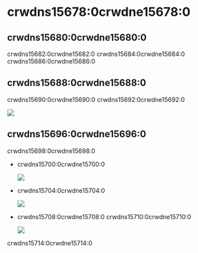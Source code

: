 # crwdns15678:0crwdne15678:0

## crwdns15680:0crwdne15680:0

crwdns15682:0crwdne15682:0 crwdns15684:0crwdne15684:0 crwdns15686:0crwdne15686:0

## crwdns15688:0crwdne15688:0

crwdns15690:0crwdne15690:0 crwdns15692:0crwdne15692:0

![](crwdns15694:0crwdne15694:0)

## crwdns15696:0crwdne15696:0

crwdns15698:0crwdne15698:0

  - crwdns15700:0crwdne15700:0

    ![](crwdns15702:0crwdne15702:0)

- crwdns15704:0crwdne15704:0

    ![](crwdns15706:0crwdne15706:0)

- crwdns15708:0crwdne15708:0 crwdns15710:0crwdne15710:0

    ![](crwdns15712:0crwdne15712:0)

crwdns15714:0crwdne15714:0